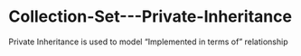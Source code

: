# Collection-Set---Private-Inheritance
Private Inheritance is used to model “Implemented in terms of” relationship
